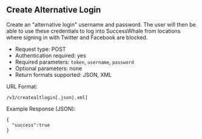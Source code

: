 Create Alternative Login
------------------------

Create an "alternative login" username and password. The user will then be able to use these credentials to log into SuccessWhale from locations where signing in with Twitter and Facebook are blocked.

* Request type: POST
* Authentication required: yes
* Required parameters: `token`, `username`, `password`
* Optional parameters: none
* Return formats supported: JSON, XML

URL Format:

    /v3/createaltlogin[.json|.xml]

Example Response (JSON):

    {
      "success":true
    }
